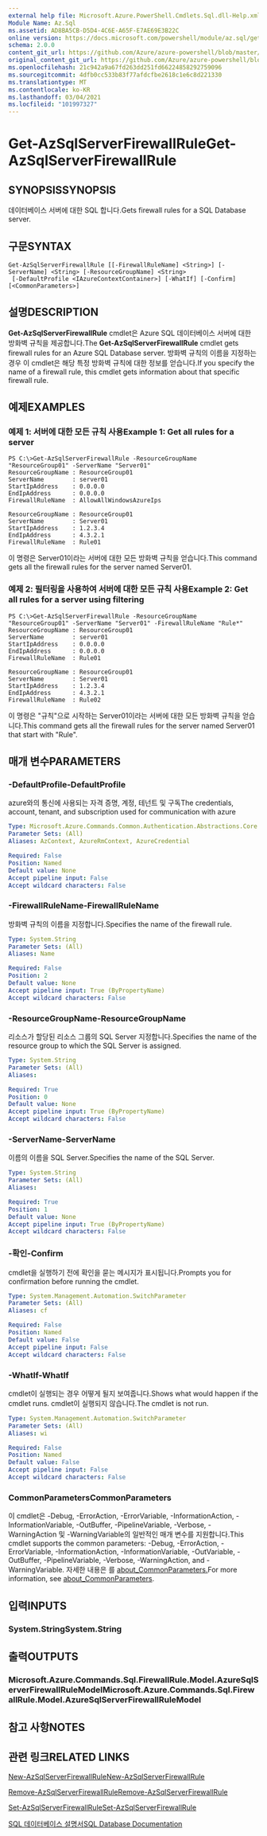 ```yaml
---
external help file: Microsoft.Azure.PowerShell.Cmdlets.Sql.dll-Help.xml
Module Name: Az.Sql
ms.assetid: AD8BA5CB-D5D4-4C6E-A65F-E7AE69E3B22C
online version: https://docs.microsoft.com/powershell/module/az.sql/get-azsqlserverfirewallrule
schema: 2.0.0
content_git_url: https://github.com/Azure/azure-powershell/blob/master/src/Sql/Sql/help/Get-AzSqlServerFirewallRule.md
original_content_git_url: https://github.com/Azure/azure-powershell/blob/master/src/Sql/Sql/help/Get-AzSqlServerFirewallRule.md
ms.openlocfilehash: 21c942a9a67fd263dd251fd66224858292759096
ms.sourcegitcommit: 4dfb0cc533b83f77afdcfbe2618c1e6c8d221330
ms.translationtype: MT
ms.contentlocale: ko-KR
ms.lasthandoff: 03/04/2021
ms.locfileid: "101997327"
---
```

# <span data-ttu-id="2eddc-101">Get-AzSqlServerFirewallRule</span><span class="sxs-lookup"><span data-stu-id="2eddc-101">Get-AzSqlServerFirewallRule</span></span>

## <span data-ttu-id="2eddc-102">SYNOPSIS</span><span class="sxs-lookup"><span data-stu-id="2eddc-102">SYNOPSIS</span></span>
<span data-ttu-id="2eddc-103">데이터베이스 서버에 대한 SQL 합니다.</span><span class="sxs-lookup"><span data-stu-id="2eddc-103">Gets firewall rules for a SQL Database server.</span></span>

## <span data-ttu-id="2eddc-104">구문</span><span class="sxs-lookup"><span data-stu-id="2eddc-104">SYNTAX</span></span>

```
Get-AzSqlServerFirewallRule [[-FirewallRuleName] <String>] [-ServerName] <String> [-ResourceGroupName] <String>
 [-DefaultProfile <IAzureContextContainer>] [-WhatIf] [-Confirm] [<CommonParameters>]
```

## <span data-ttu-id="2eddc-105">설명</span><span class="sxs-lookup"><span data-stu-id="2eddc-105">DESCRIPTION</span></span>
<span data-ttu-id="2eddc-106">**Get-AzSqlServerFirewallRule** cmdlet은 Azure SQL 데이터베이스 서버에 대한 방화벽 규칙을 제공합니다.</span><span class="sxs-lookup"><span data-stu-id="2eddc-106">The **Get-AzSqlServerFirewallRule** cmdlet gets firewall rules for an Azure SQL Database server.</span></span>
<span data-ttu-id="2eddc-107">방화벽 규칙의 이름을 지정하는 경우 이 cmdlet은 해당 특정 방화벽 규칙에 대한 정보를 얻습니다.</span><span class="sxs-lookup"><span data-stu-id="2eddc-107">If you specify the name of a firewall rule, this cmdlet gets information about that specific firewall rule.</span></span>

## <span data-ttu-id="2eddc-108">예제</span><span class="sxs-lookup"><span data-stu-id="2eddc-108">EXAMPLES</span></span>

### <span data-ttu-id="2eddc-109">예제 1: 서버에 대한 모든 규칙 사용</span><span class="sxs-lookup"><span data-stu-id="2eddc-109">Example 1: Get all rules for a server</span></span>
```
PS C:\>Get-AzSqlServerFirewallRule -ResourceGroupName "ResourceGroup01" -ServerName "Server01"
ResourceGroupName : ResourceGroup01
ServerName        : server01
StartIpAddress    : 0.0.0.0
EndIpAddress      : 0.0.0.0
FirewallRuleName  : AllowAllWindowsAzureIps

ResourceGroupName : ResourceGroup01
ServerName        : Server01
StartIpAddress    : 1.2.3.4
EndIpAddress      : 4.3.2.1
FirewallRuleName  : Rule01
```

<span data-ttu-id="2eddc-110">이 명령은 Server01이라는 서버에 대한 모든 방화벽 규칙을 얻습니다.</span><span class="sxs-lookup"><span data-stu-id="2eddc-110">This command gets all the firewall rules for the server named Server01.</span></span>

### <span data-ttu-id="2eddc-111">예제 2: 필터링을 사용하여 서버에 대한 모든 규칙 사용</span><span class="sxs-lookup"><span data-stu-id="2eddc-111">Example 2: Get all rules for a server using filtering</span></span>
```
PS C:\>Get-AzSqlServerFirewallRule -ResourceGroupName "ResourceGroup01" -ServerName "Server01" -FirewallRuleName "Rule*"
ResourceGroupName : ResourceGroup01
ServerName        : server01
StartIpAddress    : 0.0.0.0
EndIpAddress      : 0.0.0.0
FirewallRuleName  : Rule01

ResourceGroupName : ResourceGroup01
ServerName        : Server01
StartIpAddress    : 1.2.3.4
EndIpAddress      : 4.3.2.1
FirewallRuleName  : Rule02
```

<span data-ttu-id="2eddc-112">이 명령은 "규칙"으로 시작하는 Server01이라는 서버에 대한 모든 방화벽 규칙을 얻습니다.</span><span class="sxs-lookup"><span data-stu-id="2eddc-112">This command gets all the firewall rules for the server named Server01 that start with "Rule".</span></span>

## <span data-ttu-id="2eddc-113">매개 변수</span><span class="sxs-lookup"><span data-stu-id="2eddc-113">PARAMETERS</span></span>

### <span data-ttu-id="2eddc-114">-DefaultProfile</span><span class="sxs-lookup"><span data-stu-id="2eddc-114">-DefaultProfile</span></span>
<span data-ttu-id="2eddc-115">azure와의 통신에 사용되는 자격 증명, 계정, 테넌트 및 구독</span><span class="sxs-lookup"><span data-stu-id="2eddc-115">The credentials, account, tenant, and subscription used for communication with azure</span></span>

```yaml
Type: Microsoft.Azure.Commands.Common.Authentication.Abstractions.Core.IAzureContextContainer
Parameter Sets: (All)
Aliases: AzContext, AzureRmContext, AzureCredential

Required: False
Position: Named
Default value: None
Accept pipeline input: False
Accept wildcard characters: False
```

### <span data-ttu-id="2eddc-116">-FirewallRuleName</span><span class="sxs-lookup"><span data-stu-id="2eddc-116">-FirewallRuleName</span></span>
<span data-ttu-id="2eddc-117">방화벽 규칙의 이름을 지정합니다.</span><span class="sxs-lookup"><span data-stu-id="2eddc-117">Specifies the name of the firewall rule.</span></span>

```yaml
Type: System.String
Parameter Sets: (All)
Aliases: Name

Required: False
Position: 2
Default value: None
Accept pipeline input: True (ByPropertyName)
Accept wildcard characters: False
```

### <span data-ttu-id="2eddc-118">-ResourceGroupName</span><span class="sxs-lookup"><span data-stu-id="2eddc-118">-ResourceGroupName</span></span>
<span data-ttu-id="2eddc-119">리소스가 할당된 리소스 그룹의 SQL Server 지정합니다.</span><span class="sxs-lookup"><span data-stu-id="2eddc-119">Specifies the name of the resource group to which the SQL Server is assigned.</span></span>

```yaml
Type: System.String
Parameter Sets: (All)
Aliases:

Required: True
Position: 0
Default value: None
Accept pipeline input: True (ByPropertyName)
Accept wildcard characters: False
```

### <span data-ttu-id="2eddc-120">-ServerName</span><span class="sxs-lookup"><span data-stu-id="2eddc-120">-ServerName</span></span>
<span data-ttu-id="2eddc-121">이름의 이름을 SQL Server.</span><span class="sxs-lookup"><span data-stu-id="2eddc-121">Specifies the name of the SQL Server.</span></span>

```yaml
Type: System.String
Parameter Sets: (All)
Aliases:

Required: True
Position: 1
Default value: None
Accept pipeline input: True (ByPropertyName)
Accept wildcard characters: False
```

### <span data-ttu-id="2eddc-122">-확인</span><span class="sxs-lookup"><span data-stu-id="2eddc-122">-Confirm</span></span>
<span data-ttu-id="2eddc-123">cmdlet을 실행하기 전에 확인을 묻는 메시지가 표시됩니다.</span><span class="sxs-lookup"><span data-stu-id="2eddc-123">Prompts you for confirmation before running the cmdlet.</span></span>

```yaml
Type: System.Management.Automation.SwitchParameter
Parameter Sets: (All)
Aliases: cf

Required: False
Position: Named
Default value: False
Accept pipeline input: False
Accept wildcard characters: False
```

### <span data-ttu-id="2eddc-124">-WhatIf</span><span class="sxs-lookup"><span data-stu-id="2eddc-124">-WhatIf</span></span>
<span data-ttu-id="2eddc-125">cmdlet이 실행되는 경우 어떻게 될지 보여줍니다.</span><span class="sxs-lookup"><span data-stu-id="2eddc-125">Shows what would happen if the cmdlet runs.</span></span>
<span data-ttu-id="2eddc-126">cmdlet이 실행되지 않습니다.</span><span class="sxs-lookup"><span data-stu-id="2eddc-126">The cmdlet is not run.</span></span>

```yaml
Type: System.Management.Automation.SwitchParameter
Parameter Sets: (All)
Aliases: wi

Required: False
Position: Named
Default value: False
Accept pipeline input: False
Accept wildcard characters: False
```

### <span data-ttu-id="2eddc-127">CommonParameters</span><span class="sxs-lookup"><span data-stu-id="2eddc-127">CommonParameters</span></span>
<span data-ttu-id="2eddc-128">이 cmdlet은 -Debug, -ErrorAction, -ErrorVariable, -InformationAction, -InformationVariable, -OutBuffer, -PipelineVariable, -Verbose, -WarningAction 및 -WarningVariable의 일반적인 매개 변수를 지원합니다.</span><span class="sxs-lookup"><span data-stu-id="2eddc-128">This cmdlet supports the common parameters: -Debug, -ErrorAction, -ErrorVariable, -InformationAction, -InformationVariable, -OutVariable, -OutBuffer, -PipelineVariable, -Verbose, -WarningAction, and -WarningVariable.</span></span> <span data-ttu-id="2eddc-129">자세한 내용은 를 [about_CommonParameters.](http://go.microsoft.com/fwlink/?LinkID=113216)</span><span class="sxs-lookup"><span data-stu-id="2eddc-129">For more information, see [about_CommonParameters](http://go.microsoft.com/fwlink/?LinkID=113216).</span></span>

## <span data-ttu-id="2eddc-130">입력</span><span class="sxs-lookup"><span data-stu-id="2eddc-130">INPUTS</span></span>

### <span data-ttu-id="2eddc-131">System.String</span><span class="sxs-lookup"><span data-stu-id="2eddc-131">System.String</span></span>

## <span data-ttu-id="2eddc-132">출력</span><span class="sxs-lookup"><span data-stu-id="2eddc-132">OUTPUTS</span></span>

### <span data-ttu-id="2eddc-133">Microsoft.Azure.Commands.Sql.FirewallRule.Model.AzureSqlServerFirewallRuleModel</span><span class="sxs-lookup"><span data-stu-id="2eddc-133">Microsoft.Azure.Commands.Sql.FirewallRule.Model.AzureSqlServerFirewallRuleModel</span></span>

## <span data-ttu-id="2eddc-134">참고 사항</span><span class="sxs-lookup"><span data-stu-id="2eddc-134">NOTES</span></span>

## <span data-ttu-id="2eddc-135">관련 링크</span><span class="sxs-lookup"><span data-stu-id="2eddc-135">RELATED LINKS</span></span>

[<span data-ttu-id="2eddc-136">New-AzSqlServerFirewallRule</span><span class="sxs-lookup"><span data-stu-id="2eddc-136">New-AzSqlServerFirewallRule</span></span>](./New-AzSqlServerFirewallRule.md)

[<span data-ttu-id="2eddc-137">Remove-AzSqlServerFirewallRule</span><span class="sxs-lookup"><span data-stu-id="2eddc-137">Remove-AzSqlServerFirewallRule</span></span>](./Remove-AzSqlServerFirewallRule.md)

[<span data-ttu-id="2eddc-138">Set-AzSqlServerFirewallRule</span><span class="sxs-lookup"><span data-stu-id="2eddc-138">Set-AzSqlServerFirewallRule</span></span>](./Set-AzSqlServerFirewallRule.md)

[<span data-ttu-id="2eddc-139">SQL 데이터베이스 설명서</span><span class="sxs-lookup"><span data-stu-id="2eddc-139">SQL Database Documentation</span></span>](https://docs.microsoft.com/azure/sql-database/)


